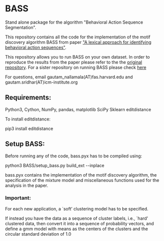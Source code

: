 # BASS
Stand alone package for the algorithm "Behavioral Action Sequence Segmentation". 

This repository contains all the code for the implementation of the motif discovery algorithm BASS from paper ["A lexical approach for identifying behavioral action sequences"](https://www.biorxiv.org/content/10.1101/2020.08.27.270694v1.abstract). 

This repository allows you to run BASS on your own dataset. In order to reproduce the results from the paper please refer to the the [original repository](https://github.com/greddy992/BASS). For a sister repository on running BASS please check [here](https://github.com/oliviermirat/BASSlibrary)

For questions, email gautam_nallamala(AT)fas.harvard.edu and gautam.sridhar(AT)icm-institute.org

## Requirements:
Python3, 
Cython, 
NumPy,
pandas,
matplotlib
SciPy
Sklearn 
editdistance 

To install editdistance:

pip3 install editdistance

## Setup BASS:

Before running any of the code, bass.pyx has to be compiled using:

python3 BASS/setup_bass.py build_ext --inplace

bass.pyx contains the implementation of the motif discovery algorithm, the specification of the mixture model and miscellaneous functions used for the analysis in the paper.  

### Important:
For each new application, a `soft’ clustering model has to be specified. 

If instead you have the data as a sequence of cluster labels, i.e., `hard' clustered data, then convert it into a sequence of probability vectors, and define a gmm model with means as the centers of the clusters and the circular standard deviation of 1.0
